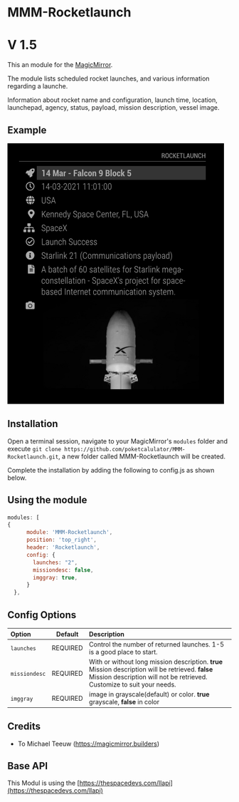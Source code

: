 # MMM-Rocketlaunch
# V 1.5

This an module for the [MagicMirror](https://github.com/MichMich/MagicMirror).

The module lists scheduled rocket launches, and various information regarding a launche.

Information about rocket name and configuration, launch time, location, launchepad, agency, status, payload, mission description, vessel image.


## Example
![Example](https://github.com/poketcalulator/MMM-Rocketlaunch/blob/master/Example/Example03.png)

## Installation
Open a terminal session, navigate to your MagicMirror's `modules` folder and execute `git clone https://github.com/poketcalulator/MMM-Rocketlaunch.git`, a new folder called MMM-Rocketlaunch will be created.

Complete the installation by adding the following to config.js as shown below.  

## Using the module
````javascript
modules: [
{
      module: 'MMM-Rocketlaunch',
      position: 'top_right',
      header: 'Rocketlaunch',
      config: {
        launches: "2",
        missiondesc: false,
        imggray: true,       
      }
  },
  ````

  ## Config Options

  |Option|Default|Description|
  |:---|:---:|:---|
  |`launches`|REQUIRED|Control the number of returned launches. 1-5 is a good place to start.|
  |`missiondesc`|REQUIRED|With or without long mission description. **true** Mission description will be retrieved. **false** Mission description will not be retrieved. Customize to suit your needs.|
  |`imggray`|REQUIRED|image in grayscale(default) or color. **true** grayscale, **false** in color|

  ## Credits
  - To Michael Teeuw (https://magicmirror.builders)

  ## Base API
  This Modul is using the [https://thespacedevs.com/llapi](https://thespacedevs.com/llapi)
